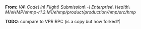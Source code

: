 __From:__ _VA\ Code\ in\ Flight\ Submission\ -\ Enterprise\ Health\ M/eHMP/ehmp-r1.3.M1/ehmp/product/production/hmp/src/hmp_

__TODO__: compare to VPR RPC (is a copy but how forked?)
